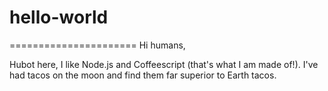 # hello-world
======================
Hi humans,

Hubot here, I like Node.js and Coffeescript (that's what I am made of!).
I've had tacos on the moon and find them far superior to Earth tacos.

